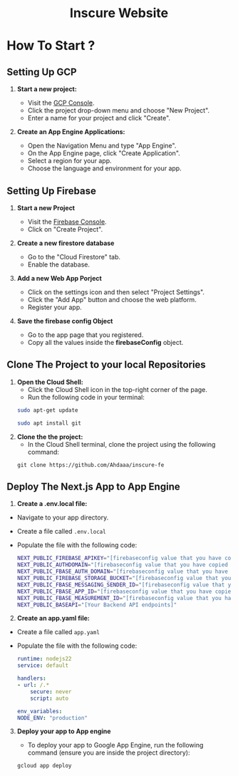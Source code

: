<div align="center">
<h1> Inscure Website </h1>

</div>

# How To Start ?

## Setting Up GCP

1. **Start a new project:**

   - Visit the [GCP Console](https://console.cloud.google.com/).
   - Click the project drop-down menu and choose "New Project".
   - Enter a name for your project and click "Create".

2. **Create an App Engine Applications:**

   - Open the Navigation Menu and type "App Engine".
   - On the App Engine page, click "Create Application".
   - Select a region for your app.
   - Choose the language and environment for your app.

## Setting Up Firebase

1. **Start a new Project**

   - Visit the [Firebase Console](https://firebase.google.com/).
   - Click on "Create Project".

2. **Create a new firestore database**

   - Go to the "Cloud Firestore" tab.
   - Enable the database.

3. **Add a new Web App Porject**

   - Click on the settings icon and then select "Project Settings".
   - Click the "Add App" button and choose the web platform.
   - Register your app.

4. **Save the firebase config Object**
   - Go to the app page that you registered.
   - Copy all the values inside the **firebaseConfig** object.

## **Clone The Project to your local Repositories**

1. **Open the Cloud Shell:**
   - Click the Cloud Shell icon in the top-right corner of the page.
   - Run the following code in your terminal:
   ```bash
   sudo apt-get update
   ```
   ```bash
   sudo apt install git
   ```
2. **Clone the the project:**
   - In the Cloud Shell terminal, clone the project using the following command:
   ```
   git clone https://github.com/Ahdaaa/inscure-fe
   ```

## Deploy The Next.js App to App Engine

1.  **Create a .env.local file:**

- Navigate to your app directory.
- Create a file called `.env.local`
- Populate the file with the following code:

  ```bash
  NEXT_PUBLIC_FIREBASE_APIKEY="[firebaseconfig value that you have copied earlier]"
  NEXT_PUBLIC_AUTHDOMAIN="[firebaseconfig value that you have copied earlier]"
  NEXT_PUBLIC_FBASE_AUTH_DOMAIN="[firebaseconfig value that you have copied earlier]"
  NEXT_PUBLIC_FIREBASE_STORAGE_BUCKET="[firebaseconfig value that you have copied earlier]"
  NEXT_PUBLIC_FBASE_MESSAGING_SENDER_ID="[firebaseconfig value that you have copied earlier]"
  NEXT_PUBLIC_FBASE_APP_ID="[firebaseconfig value that you have copied earlier]"
  NEXT_PUBLIC_FBASE_MEASUREMENT_ID="[firebaseconfig value that you have copied earlier]"
  NEXT_PUBLIC_BASEAPI="[Your Backend API endpoints]"
  ```

2.  **Create an app.yaml file:**

- Create a file called `app.yaml`
- Populate the file with the following code:

  ```yaml
  runtime: nodejs22
  service: default

  handlers:
  - url: /.*
      secure: never
      script: auto

  env_variables:
  NODE_ENV: "production"
  ```

3. **Deploy your app to App engine**

   - To deploy your app to Google App Engine, run the following command (ensure you are inside the project directory):

   ```
   gcloud app deploy
   ```

